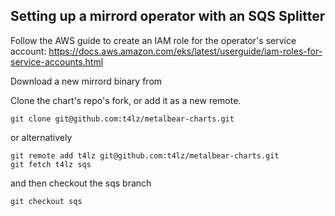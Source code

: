 ## Setting up a mirrord operator with an SQS Splitter


Follow the AWS guide to create an IAM role for the operator's service account:
https://docs.aws.amazon.com/eks/latest/userguide/iam-roles-for-service-accounts.html

Download a new mirrord binary from 


Clone the chart's repo's fork, or add it as a new remote.
```
git clone git@github.com:t4lz/metalbear-charts.git
```
or alternatively
```
git remote add t4lz git@github.com:t4lz/metalbear-charts.git
git fetch t4lz sqs
```

and then checkout the sqs branch
```
git checkout sqs
```
